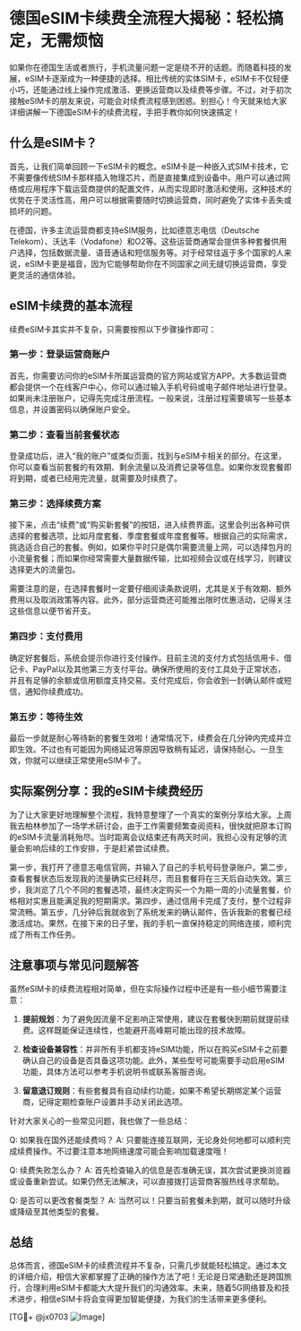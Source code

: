 # 德国eSIM卡续费全流程大揭秘：轻松搞定，无需烦恼

如果你在德国生活或者旅行，手机流量问题一定是绕不开的话题。而随着科技的发展，eSIM卡逐渐成为一种便捷的选择。相比传统的实体SIM卡，eSIM卡不仅轻便小巧，还能通过线上操作完成激活、更换运营商以及续费等步骤。不过，对于初次接触eSIM卡的朋友来说，可能会对续费流程感到困惑。别担心！今天就来给大家详细讲解一下德国eSIM卡的续费流程，手把手教你如何快速搞定！

## 什么是eSIM卡？

首先，让我们简单回顾一下eSIM卡的概念。eSIM卡是一种嵌入式SIM卡技术，它不需要像传统SIM卡那样插入物理芯片，而是直接集成到设备中。用户可以通过网络或应用程序下载运营商提供的配置文件，从而实现即时激活和使用。这种技术的优势在于灵活性高，用户可以根据需要随时切换运营商，同时避免了实体卡丢失或损坏的问题。

在德国，许多主流运营商都支持eSIM服务，比如德意志电信（Deutsche Telekom）、沃达丰（Vodafone）和O2等。这些运营商通常会提供多种套餐供用户选择，包括数据流量、语音通话和短信服务等。对于经常往返于多个国家的人来说，eSIM卡更是福音，因为它能够帮助你在不同国家之间无缝切换运营商，享受更灵活的通信体验。

## eSIM卡续费的基本流程

续费eSIM卡其实并不复杂，只需要按照以下步骤操作即可：

### 第一步：登录运营商账户

首先，你需要访问你的eSIM卡所属运营商的官方网站或官方APP。大多数运营商都会提供一个在线客户中心，你可以通过输入手机号码或电子邮件地址进行登录。如果尚未注册账户，记得先完成注册流程。一般来说，注册过程需要填写一些基本信息，并设置密码以确保账户安全。

### 第二步：查看当前套餐状态

登录成功后，进入“我的账户”或类似页面，找到与eSIM卡相关的部分。在这里，你可以查看当前套餐的有效期、剩余流量以及消费记录等信息。如果你发现套餐即将到期，或者已经用完流量，就需要及时续费了。

### 第三步：选择续费方案

接下来，点击“续费”或“购买新套餐”的按钮，进入续费界面。这里会列出各种可供选择的套餐选项，比如月度套餐、季度套餐或年度套餐等。根据自己的实际需求，挑选适合自己的套餐。例如，如果你平时只是偶尔需要流量上网，可以选择包月的小流量套餐；而如果你经常需要大量数据传输，比如视频会议或在线学习，则建议选择更大的流量包。

需要注意的是，在选择套餐时一定要仔细阅读条款说明，尤其是关于有效期、额外费用以及取消政策等内容。此外，部分运营商还可能推出限时优惠活动，记得关注这些信息以便节省开支。

### 第四步：支付费用

确定好套餐后，系统会提示你进行支付操作。目前主流的支付方式包括信用卡、借记卡、PayPal以及其他第三方支付平台。确保所使用的支付工具处于正常状态，并且有足够的余额或信用额度支持交易。支付完成后，你会收到一封确认邮件或短信，通知你续费成功。

### 第五步：等待生效

最后一步就是耐心等待新的套餐生效啦！通常情况下，续费会在几分钟内完成并立即生效。不过也有可能因为网络延迟等原因导致稍有延迟，请保持耐心。一旦生效，你就可以继续正常使用eSIM卡了。

## 实际案例分享：我的eSIM卡续费经历

为了让大家更好地理解整个流程，我特意整理了一个真实的案例分享给大家。上周我去柏林参加了一场学术研讨会，由于工作需要频繁查阅资料，很快就把原本订购的eSIM卡流量消耗殆尽。当时距离会议结束还有两天时间，我担心没有足够的流量会影响后续的工作安排，于是赶紧尝试续费。

第一步，我打开了德意志电信官网，并输入了自己的手机号码登录账户。第二步，查看套餐状态后发现我的流量确实已经耗尽，而且套餐将在三天后自动失效。第三步，我浏览了几个不同的套餐选项，最终决定购买一个为期一周的小流量套餐，价格相对实惠且能满足我的短期需求。第四步，通过信用卡完成了支付，整个过程非常流畅。第五步，几分钟后我就收到了系统发来的确认邮件，告诉我新的套餐已经激活成功。果然，在接下来的日子里，我的手机一直保持稳定的网络连接，顺利完成了所有工作任务。

## 注意事项与常见问题解答

虽然eSIM卡的续费流程相对简单，但在实际操作过程中还是有一些小细节需要注意：

1. **提前规划**：为了避免因流量不足影响正常使用，建议在套餐快到期前就提前续费。这样既能保证连续性，也能避开高峰期可能出现的技术故障。
   
2. **检查设备兼容性**：并非所有手机都支持eSIM功能，所以在购买eSIM卡之前要确认自己的设备是否具备这项功能。此外，某些型号可能需要手动启用eSIM功能，具体方法可以参考手机说明书或联系客服咨询。

3. **留意退订规则**：有些套餐具有自动续约功能，如果不希望长期绑定某个运营商，记得定期检查账户设置并手动关闭此选项。

针对大家关心的一些常见问题，我也做了一些总结：

Q: 如果我在国外还能续费吗？
A: 只要能连接互联网，无论身处何地都可以顺利完成续费操作。不过要注意本地网络速度可能会影响加载速度哦！

Q: 续费失败怎么办？
A: 首先检查输入的信息是否准确无误，其次尝试更换浏览器或设备重新尝试。如果仍然无法解决，可以直接拨打运营商客服热线寻求帮助。

Q: 是否可以更改套餐类型？
A: 当然可以！只要当前套餐未到期，就可以随时升级或降级至其他类型的套餐。

## 总结

总体而言，德国eSIM卡的续费流程并不复杂，只需几步就能轻松搞定。通过本文的详细介绍，相信大家都掌握了正确的操作方法了吧！无论是日常通勤还是跨国旅行，合理利用eSIM卡都能大大提升我们的沟通效率。未来，随着5G网络普及和技术进步，相信eSIM卡将会变得更加智能便捷，为我们的生活带来更多便利。

[TG💪+ @jx0703 ![Image](https://github.com/user-attachments/assets/dbca1d08-cadb-493c-b0ec-ad6f7a83f270)]